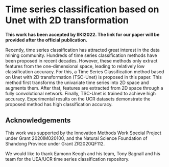 # Time series classification based on Unet with 2D transformation

**This work has been accepted by IIKI2022.  The link for our paper will be provided after the official publication.** 

Recently, time series classification has attracted great interest in the data mining community. Hundreds of time series classification methods have been proposed in recent decades. However, these methods only extract features from the one-dimensional space, leading to relatively low classification accuracy. For this, a Time Series Classification method based on Unet with 2D transformation (TSC-Unet) is proposed in this paper. This method first transforms the univariate time series into 2D space and augments them. After that, features are extracted from 2D space through a fully convolutional network. Finally,  TSC-Unet is trained to achieve high accuracy. Experimental results on the UCR datasets demonstrate the proposed method has high classification accuracy.

## Acknowledgements
This work was supported by the Innovation Methods Work Special Project under Grant 2020IM020100, and the Natural Science Foundation of Shandong Province under Grant ZR2020QF112.

We would like to thank Eamonn Keogh and his team, Tony Bagnall and his team for the UEA/UCR time series classification repository.
